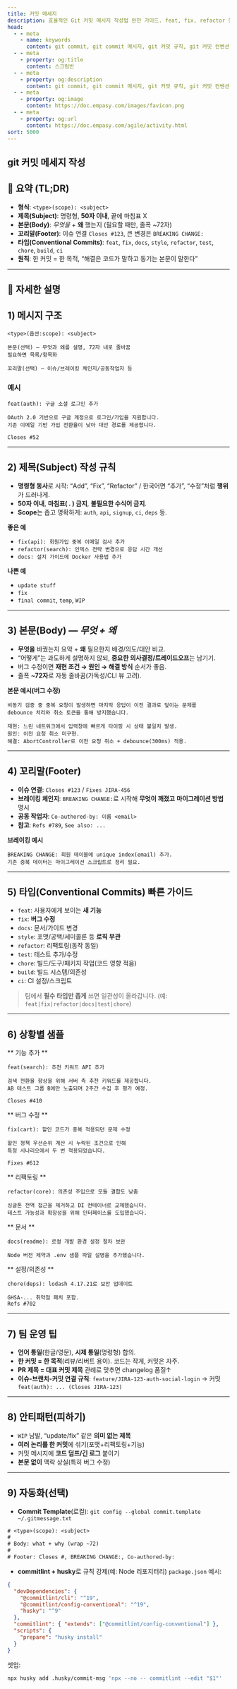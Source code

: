 ```yaml
---
title: 커밋 메세지
description: 효율적인 Git 커밋 메시지 작성법 완전 가이드. feat, fix, refactor 등 타입별 규칙, 커밋 제목·본문 작성법과 실전 예시까지.
head:
  - - meta
    - name: keywords
      content: git commit, git commit 메시지, git 커밋 규칙, git 커밋 컨벤션, commit message guide, commit convention, git 협업, git 브랜치 전략, feat, fix, refactor
  - - meta
    - property: og:title
      content: 스크럼반
  - - meta
    - property: og:description
      content: git commit, git commit 메시지, git 커밋 규칙, git 커밋 컨벤션, commit message guide, commit convention, git 협업, git 브랜치 전략, feat, fix, refactor
  - - meta
    - property: og:image
      content: https://doc.empasy.com/images/favicon.png
  - - meta
    - property: og:url
      content: https://doc.empasy.com/agile/activity.html
sort: 5000
---
```


## git 커밋 메세지 작성

## 🔎 요약 (TL;DR)

- **형식**: `<type>(scope): <subject>`
- **제목(Subject)**: 명령형, **50자 이내**, 끝에 마침표 X
- **본문(Body)**: _무엇을_ + **왜** 했는지 (필요할 때만, 줄폭 \~72자)
- **꼬리말(Footer)**: 이슈 연결 `Closes #123`, 큰 변경은 `BREAKING CHANGE:`
- **타입(Conventional Commits)**: `feat`, `fix`, `docs`, `style`, `refactor`, `test`, `chore`, `build`, `ci`
- **원칙**: 한 커밋 = 한 목적, “해결은 코드가 말하고 동기는 본문이 말한다”

---

## 📘 자세한 설명

## 1) 메시지 구조

```
<type>(옵션:scope): <subject>

본문(선택) — 무엇과 왜를 설명, 72자 내로 줄바꿈
필요하면 목록/항목화

꼬리말(선택) — 이슈/브레이킹 체인지/공동작업자 등
```

### 예시

```
feat(auth): 구글 소셜 로그인 추가

OAuth 2.0 기반으로 구글 계정으로 로그인/가입을 지원합니다.
기존 이메일 기반 가입 전환율이 낮아 대안 경로를 제공합니다.

Closes #52
```

---

## 2) 제목(Subject) 작성 규칙

- **명령형 동사**로 시작: “Add”, “Fix”, “Refactor” / 한국어면 “추가”, “수정”처럼 **행위**가 드러나게.
- **50자 이내**, **마침표( . ) 금지**, **불필요한 수식어 금지**.
- **Scope**는 좁고 명확하게: `auth`, `api`, `signup`, `ci`, `deps` 등.

**좋은 예**

- `fix(api): 회원가입 중복 이메일 검사 추가`
- `refactor(search): 인덱스 전략 변경으로 응답 시간 개선`
- `docs: 설치 가이드에 Docker 사용법 추가`

**나쁜 예**

- `update stuff`
- `fix`
- `final commit`, `temp`, `WIP`

---

## 3) 본문(Body) — _무엇 + 왜_

- **무엇을** 바꿨는지 요약 + **왜** 필요한지 배경/의도/대안 비교.
- “어떻게”는 과도하게 설명하지 않되, **중요한 의사결정/트레이드오프**는 남기기.
- 버그 수정이면 **재현 조건 → 원인 → 해결 방식** 순서가 좋음.
- 줄폭 **\~72자**로 자동 줄바꿈(가독성/CLI 뷰 고려).

**본문 예시(버그 수정)**

```
비동기 검증 중 중복 요청이 발생하면 마지막 응답이 이전 결과로 덮이는 문제를
debounce 처리와 취소 토큰을 통해 방지했습니다.

재현: 느린 네트워크에서 입력창에 빠르게 타이핑 시 상태 불일치 발생.
원인: 이전 요청 취소 미구현.
해결: AbortController로 이전 요청 취소 + debounce(300ms) 적용.
```

---

## 4) 꼬리말(Footer)

- **이슈 연결**: `Closes #123` / `Fixes JIRA-456`
- **브레이킹 체인지**: `BREAKING CHANGE:`로 시작해 **무엇이 깨졌고** **마이그레이션 방법** 명시
- **공동 작업자**: `Co-authored-by: 이름 <email>`
- **참고**: `Refs #789`, `See also: ...`

**브레이킹 예시**

```
BREAKING CHANGE: 회원 테이블에 unique index(email) 추가.
기존 중복 데이터는 마이그레이션 스크립트로 정리 필요.
```

---

## 5) 타입(Conventional Commits) 빠른 가이드

- `feat`: 사용자에게 보이는 **새 기능**
- `fix`: **버그 수정**
- `docs`: 문서/가이드 변경
- `style`: 포맷/공백/세미콜론 등 **로직 무관**
- `refactor`: 리팩토링(동작 동일)
- `test`: 테스트 추가/수정
- `chore`: 빌드/도구/패키지 작업(코드 영향 적음)
- `build`: 빌드 시스템/의존성
- `ci`: CI 설정/스크립트

> 팀에서 **필수 타입만 좁게** 쓰면 일관성이 올라갑니다. (예: `feat|fix|refactor|docs|test|chore`)

---

## 6) 상황별 샘플

\*\* 기능 추가 \*\*

```
feat(search): 추천 키워드 API 추가

검색 전환율 향상을 위해 서버 측 추천 키워드를 제공합니다.
AB 테스트 그룹 B에만 노출되며 2주간 수집 후 평가 예정.

Closes #410
```

\*\* 버그 수정 \*\*

```
fix(cart): 할인 코드가 중복 적용되던 문제 수정

할인 정책 우선순위 계산 시 누락된 조건으로 인해
특정 시나리오에서 두 번 적용되었습니다.

Fixes #612
```

\*\* 리팩토링 \*\*

```
refactor(core): 의존성 주입으로 모듈 결합도 낮춤

싱글톤 전역 접근을 제거하고 DI 컨테이너로 교체했습니다.
테스트 가능성과 확장성을 위해 인터페이스를 도입했습니다.
```

\*\* 문서 \*\*

```
docs(readme): 로컬 개발 환경 설정 절차 보완

Node 버전 제약과 .env 샘플 파일 설명을 추가했습니다.
```

\*\* 설정/의존성 \*\*

```
chore(deps): lodash 4.17.21로 보안 업데이트

GHSA-... 취약점 패치 포함.
Refs #702
```

---

## 7) 팀 운영 팁

- **언어 통일**(한글/영문), **시제 통일**(명령형) 합의.
- **한 커밋 = 한 목적**(리뷰/리버트 용이). 코드는 작게, 커밋은 자주.
- **PR 제목 = 대표 커밋 제목** 관례로 맞추면 changelog 품질↑
- **이슈-브랜치-커밋 연결 규칙**: `feature/JIRA-123-auth-social-login` → 커밋 `feat(auth): ... (Closes JIRA-123)`

---

## 8) 안티패턴(피하기)

- `WIP` 남발, “update/fix” 같은 **의미 없는 제목**
- **여러 논리를 한 커밋**에 섞기(포맷+리팩토링+기능)
- 커밋 메시지에 **코드 덤프/긴 로그** 붙이기
- **본문 없이** 맥락 상실(특히 버그 수정)

---

## 9) 자동화(선택)

- **Commit Template**(로컬): `git config --global commit.template ~/.gitmessage.txt`

```txt
# <type>(scope): <subject>
#
# Body: what + why (wrap ~72)
#
# Footer: Closes #, BREAKING CHANGE:, Co-authored-by:
```

- **commitlint + husky**로 규칙 강제(예: Node 리포지터리)
  `package.json` 예시:

```json
{
  "devDependencies": {
    "@commitlint/cli": "^19",
    "@commitlint/config-conventional": "^19",
    "husky": "^9"
  },
  "commitlint": { "extends": ["@commitlint/config-conventional"] },
  "scripts": {
    "prepare": "husky install"
  }
}
```

셋업:

```bash
npx husky add .husky/commit-msg 'npx --no -- commitlint --edit "$1"'
```
